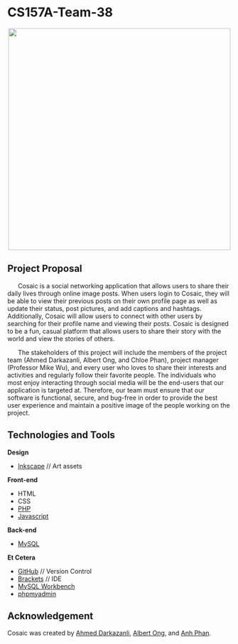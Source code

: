 # CS157A-Team-38

<p align="center">
  <img src="https://raw.githubusercontent.com/CS-157A-Team-38/CS157A-Team-38/master/assets/images/cosaic1.png" width=500/>
</p>

## Project Proposal
&nbsp;&nbsp;&nbsp;&nbsp;&nbsp;&nbsp;Cosaic is a social networking application that allows users to share their daily lives through online image posts. When users login to Cosaic, they will be able to view their previous posts on their own profile page as well as update their status, post pictures, and add captions and hashtags. Additionally, Cosaic will allow users to connect with other users by searching for their profile name and viewing their posts. Cosaic is designed to be a fun, casual platform that allows users to share their story with the world and view the stories of others. 

&nbsp;&nbsp;&nbsp;&nbsp;&nbsp;&nbsp;The stakeholders of this project will include the members of the project team (Ahmed Darkazanli, Albert Ong, and Chloe Phan), project manager (Professor Mike Wu), and every user who loves to share their interests and activities and regularly follow their favorite people. The individuals who most enjoy interacting through social media will be the end-users that our application is targeted at. Therefore, our team must ensure that our software is functional, secure, and bug-free in order to provide the best user experience and maintain a positive image of the people working on the project.

## Technologies and Tools
**Design**
* [Inkscape](https://inkscape.org/) // Art assets

**Front-end**
* HTML
* CSS
* [PHP](https://www.php.net/)
* [Javascript](https://developer.mozilla.org/en-US/docs/Web/JavaScript)

**Back-end**
* [MySQL](https://www.mysql.com/)

**Et Cetera**
* [GitHub](https://github.com/) // Version Control
* [Brackets](http://brackets.io/) // IDE
* [MySQL Workbench](https://www.mysql.com/products/workbench/)
* [phpmyadmin](https://www.phpmyadmin.net/)

## Acknowledgement
Cosaic was created by [Ahmed Darkazanli](https://github.com/Adarkazanli96), [Albert Ong](https://github.com/Albert-C-Ong), and [Anh Phan](https://github.com/chloephan).

